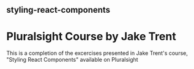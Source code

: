 ## styling-react-components
# Pluralsight Course by Jake Trent

This is a completion of the excercises presented in Jake Trent's course, "Styling React Components" available on Pluralsight

